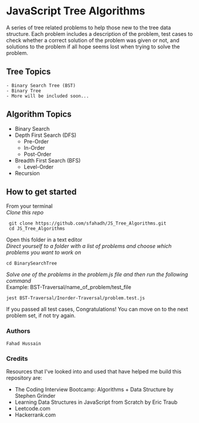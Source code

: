 # JavaScript Tree Algorithms
A series of tree related problems to help those new to the tree data structure. Each problem includes a description of the problem, test cases to check whether a correct solution of the problem was given or not, and solutions to the problem if all hope seems lost when trying to solve the problem. 

## Tree Topics	
    - Binary Search Tree (BST) 
    - Binary Tree
    - More will be included soon...

## Algorithm Topics
* Binary Search
* Depth First Search (DFS)
    - Pre-Order
    - In-Order
    - Post-Order
* Breadth First Search (BFS)
    - Level-Order
* Recursion

## How to get started
From your terminal <br/>
*Clone this repo*
```
 git clone https://github.com/sfahadh/JS_Tree_Algorithms.git
 cd JS_Tree_Algorithms
```

Open this folder in a text editor <br/>
*Direct yourself to a folder with a list of problems and choose which problems you want to work on*
```
cd BinarySearchTree
```

*Solve one of the problems in the problem.js file and then run the following command* <br/>
Example: BST-Traversal/name_of_problem/test_file
```
jest BST-Traversal/Inorder-Traversal/problem.test.js
```

If you passed all test cases, Congratulations! You can move on to the next problem set, if not try again.


### Authors
```
Fahad Hussain
```

### Credits
Resources that I've looked into and used that have helped me build this repository are:
- The Coding Interview Bootcamp: Algorithms + Data Structure by Stephen Grinder
- Learning Data Structures in JavaScript from Scratch by Eric Traub
- Leetcode.com
- Hackerrank.com